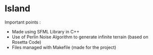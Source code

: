# Island

Important points :
  - Made using SFML Library in C++
  - Use of Perlin Noise Algorithm to generate infinite terrain (based on Rosetta Code)
  - Files managed with Makefile (made for the project)
